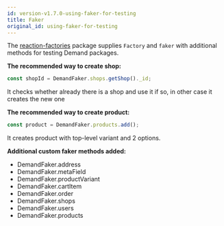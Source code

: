 ```yaml
---
id: version-v1.7.0-using-faker-for-testing
title: Faker
original_id: using-faker-for-testing
---
```

    
The [reaction-factories](https://github.com/reactioncommerce/reaction-factories) package supplies `Factory` and `faker` with additional methods for testing Demand packages.

**The recommended way to create shop:**

```js
const shopId = DemandFaker.shops.getShop()._id;
```

It checks whether already there is a shop and use it if so, in other case it
creates the new one

**The recommended way to create product:**

```js
const product = DemandFaker.products.add();
```

It creates product with top-level variant and 2 options.

**Additional custom faker methods added:**

- DemandFaker.address
- DemandFaker.metaField
- DemandFaker.productVariant
- DemandFaker.cartItem
- DemandFaker.order
- DemandFaker.shops
- DemandFaker.users
- DemandFaker.products
